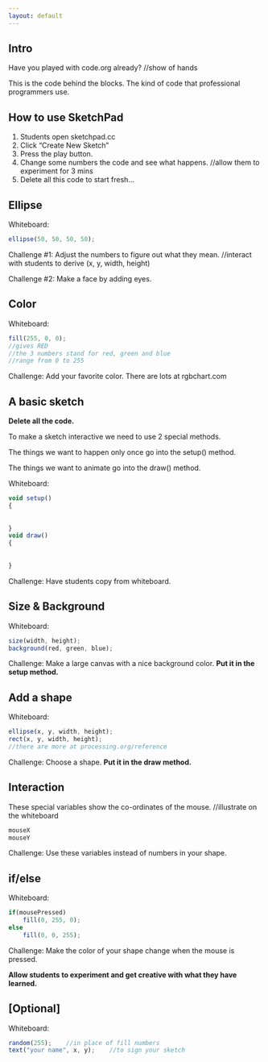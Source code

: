 ```yaml
---
layout: default
---
```


Intro
----
Have you played with code.org already?	//show of hands

This is the code behind the blocks. The kind of code that professional programmers use.

How to use SketchPad
----
1. Students open sketchpad.cc
2. Click “Create New Sketch”
3. Press the play button.
4. Change some numbers the code and see what happens. //allow them to experiment for 3  mins
5. Delete all this code to start fresh...


Ellipse
----
Whiteboard: 

```js
ellipse(50, 50, 50, 50);
```
Challenge #1: Adjust the numbers to figure out what they mean.	//interact with students to derive (x, y, width, height)

Challenge #2: Make a face by adding eyes.


Color
----
Whiteboard:

```js
fill(255, 0, 0);    
//gives RED
//the 3 numbers stand for red, green and blue
//range from 0 to 255
```
Challenge: Add your favorite color. There are lots at rgbchart.com


A basic sketch
----
**Delete all the code.**

To make a sketch interactive we need to use 2 special methods. 

The things we want to happen only once go into the setup() method.

The things we want to animate go into the draw() method.

Whiteboard:

```js
void setup()
{
    
    
}
void draw()
{
    
     
}
```
Challenge: Have students copy from whiteboard.


Size & Background
----
Whiteboard:

```js
size(width, height);
background(red, green, blue);
```
Challenge: Make a large canvas with a nice background color. **Put it in the setup method.**


Add a shape
-------
Whiteboard:

```js
ellipse(x, y, width, height);
rect(x, y, width, height);
//there are more at processing.org/reference
```

Challenge: Choose a shape. **Put it in the draw method.**


Interaction
----
These special variables show the co-ordinates of the mouse. //illustrate on the whiteboard

```js
mouseX
mouseY
```
Challenge: Use these variables instead of numbers in your shape.

if/else
---------------------
Whiteboard:

```js
if(mousePressed)
    fill(0, 255, 0);
else 
    fill(0, 0, 255);
```
Challenge: Make the color of your shape change when the mouse is pressed.


**Allow students to experiment and get creative with what they have learned.**



[Optional]
----
Whiteboard:

```js
random(255);    //in place of fill numbers
text("your name", x, y);    //to sign your sketch
```
